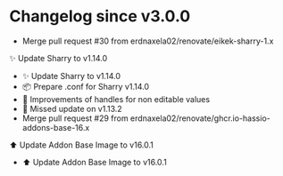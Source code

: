 # Changelog since v3.0.0
- Merge pull request #30 from erdnaxela02/renovate/eikek-sharry-1.x

✨ Update Sharry to v1.14.0 
- ✨ Update Sharry to v1.14.0 
- 📦 Prepare .conf for Sharry v1.14.0 
- 🎨 Improvements of handles for non editable values 
- 🔧 Missed update on v1.13.2 
- Merge pull request #29 from erdnaxela02/renovate/ghcr.io-hassio-addons-base-16.x

⬆️ Update Addon Base Image to v16.0.1 
- ⬆️ Update Addon Base Image to v16.0.1 
